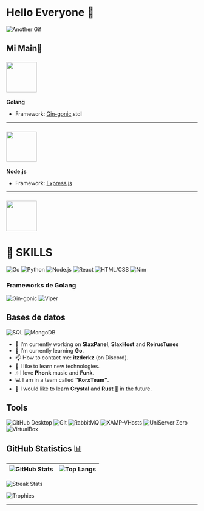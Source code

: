 # Hello Everyone 👋

![Another Gif](https://media.giphy.com/media/L8K62iTDkzGX6/giphy.gif)


## Mi Main🚀

### <img src="https://cdn.jsdelivr.net/gh/devicons/devicon/icons/go/go-original-wordmark.svg" width="80"/>
**Golang**

- Framework: [Gin-gonic](https://gin-gonic.com/),stdl

---

### <img src="https://cdn.jsdelivr.net/gh/devicons/devicon/icons/nodejs/nodejs-original-wordmark.svg" width="80"/>
**Node.js**

- Framework: [Express.js](https://expressjs.com/)

---

### <img src="https://cdn.jsdelivr.net/gh/devicons/devicon/icons/react/react-original-wordmark.svg" width="80"/>


# 🚀 SKILLS

![Go](https://img.shields.io/badge/-Go-00ADD8?style=flat&logo=go&logoColor=white)
![Python](https://img.shields.io/badge/-Python-3776AB?style=flat&logo=python&logoColor=white)
![Node.js](https://img.shields.io/badge/-Node.js-339933?style=flat&logo=nodedotjs&logoColor=white)
![React](https://img.shields.io/badge/-React-61DAFB?style=flat&logo=react&logoColor=white)
![HTML/CSS](https://img.shields.io/badge/-HTML%2FCSS-E34F26?style=flat&logo=html5&logoColor=white)
![Nim](https://img.shields.io/badge/-Nim-FFE953?style=flat&logo=nim&logoColor=white)


### Frameworks de Golang
![Gin-gonic](https://img.shields.io/badge/-Gin--gonic-00ADD8?style=flat&logo=go&logoColor=white)
![Viper](https://img.shields.io/badge/-Viper-00ADD8?style=flat&logo=go&logoColor=white)


## Bases de datos
![SQL](https://img.shields.io/badge/-SQL-4479A1?style=flat&logo=mysql&logoColor=white)
![MongoDB](https://img.shields.io/badge/-MongoDB-47A248?style=flat&logo=mongodb&logoColor=white)

- 🔭 I’m currently working on **SlaxPanel**, **SlaxHost** and **ReirusTunes**
- 🌱 I’m currently learning **Go**.
- 📫 How to contact me: **itzderkz** (on Discord).
- 🙂 I like to learn new technologies.
- 🎶 I love **Phonk** music and **Funk**.
- 💻 I am in a team called **"KorxTeam"**.
- 💯 I would like to learn **Crystal** and **Rust** 🦀 in the future.


## Tools
![GitHub Desktop](https://img.shields.io/badge/-GitHub%20Desktop-181717?style=flat&logo=github&logoColor=white)
![Git](https://img.shields.io/badge/-Git-F05032?style=flat&logo=git&logoColor=white)
![RabbitMQ](https://img.shields.io/badge/-RabbitMQ-FF6600?style=flat&logo=rabbitmq&logoColor=white)
![XAMP-VHosts](https://img.shields.io/badge/%20XAMP-VHost%20-blue)
![UniServer Zero](https://img.shields.io/badge/-UniServer%20Zero-0078D4?style=flat&logo=windows&logoColor=white)
![VirtualBox](https://img.shields.io/badge/-VirtualBox-183A61?style=flat&logo=virtualbox&logoColor=white)

## GitHub Statistics 📊

| ![GitHub Stats](https://github-readme-stats.vercel.app/api?username=ZDerkzx&show_icons=true&count_private=true) | ![Top Langs](https://github-readme-stats.vercel.app/api/top-langs/?username=ZDerkzx) |
| :-------------------------------------------------------------------------------------------------------------: | :----------------------------------------------------------------------------------: |

![Streak Stats](https://github-readme-streak-stats.herokuapp.com/?user=ZDerkzx&theme=dark)

![Trophies](https://github-profile-trophy.vercel.app/?username=ZDerkzx&theme=darkhub)

---
